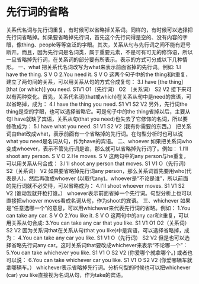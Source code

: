 # 先行词的省略

关系代名词与先行词重复，有时候可以省略掉关系词。同样的，有时候可以选择把先行词省略掉。如果要省略掉先行词，首先这个先行词得是空的、没有内容的字眼，像thing、people等等空泛的字眼。其次，关系从句与先行词之间不能有逗号断开。而且，因为先行词是名词类，属于重要元素，不是可有可无的修饰语，所以一旦省略掉先行词，在关系词的部分要有所表示。表示的方式可分成以下几种情形。
一、what
把关系代名词改写为what来表示前面省掉的先行词。例如:
1.I have the thing.
S V O
2.You need it.
S V O
这两个句子中的the thing和it重复，建立了两句间的关系，可以用关系从句的方式合成复句：
3.I have [the thing] [that (or which)] you need.
S1V1 O1（先行词） O2 （关系词） S2 V2
接下来可以有两种变化。首先，关系代名词(that或which)在关系从句中是need的宾语，可以省略掉，成为：
4.I have the thing you need.
S1 V1 S2 V2
另外，先行词the thing是空的字眼，也可以选择省略它。可是句子中的the thing省掉以后，主要从句I have就缺了宾语，关系从句(that you need)也失去了它修饰的名词，所以要修改成为：
5.I have what you need.
S1 V1 S2 V2
(我有你需要的东西。）
把关系词由that改成what，表示前面有一个省略掉的先行词。在句型分析时也可以说what you need是名词从句，作为have的宾语。
二、whoever
如果把关系词who变成whoever，表示不管先行词是谁，那么就可以省略掉先行词了。例如：
1.I’ll shoot any person.
S V O
2.He moves.
S V
这两句中的any person与he重复，可以用关系从句合成：
3.I'll shoot any person that moves.
S1 V1 O（先行词） S2（关系词） V2
如果要省略掉先行词any person，那么关系词首先要用who(代表是人)，然后再改成whoever (以取代any)。whoever是“不论是谁”，所以前面的先行词就不必交待，可以省略成为：
4.I'll shoot whoever moves.
S1 V1 S2 V2
(谁动我就开枪打谁。）
whoever表示前面省掉一个先行词。句型分析上也可以直接把whoever moves看成名词从句，作为shoot的宾语。
三、whichever
如果是“任意选哪一个”的意思，可以用whichever来代表先行词的省略。例如：
1.You can take any car.
S V O
2.You like it.
S V O
这两句中的any car和it重复，可以用关系从句合成:
3.You can take any car that you like.
S1 V1 O1 O2（关系词） S2 V2
因为关系词that在关系从句(that you like)中是宾语，可以选择省略掉，成为：
4.You can take any car you like.
S1 V1 O（先行词） S2 V2
但是也可以选择省略先行词any car。这时关系词that要改成whichever来表示“不论哪一个”：
5.You can take whichever you like.
S1 V1 O S2 V2
(你爱哪个就拿哪个。)
或者也可以说：
6.You can take whichever car you like.
S1 V1 O S2 V2
(你爱哪辆车就拿哪辆车。）
whichever表示省略掉先行词。分析句型的时候也可以把whichever (car) you like直接视为名词从句，作为take的宾语。